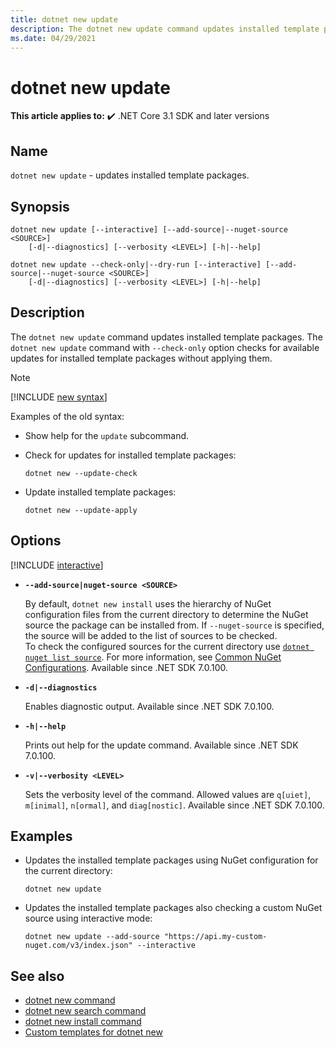 ```yaml
---
title: dotnet new update
description: The dotnet new update command updates installed template packages.
ms.date: 04/29/2021
---
```

# dotnet new update

**This article applies to:** ✔️ .NET Core 3.1 SDK and later versions

## Name

`dotnet new update` - updates installed template packages.

## Synopsis

```dotnetcli
dotnet new update [--interactive] [--add-source|--nuget-source <SOURCE>] 
    [-d|--diagnostics] [--verbosity <LEVEL>] [-h|--help]

dotnet new update --check-only|--dry-run [--interactive] [--add-source|--nuget-source <SOURCE>] 
    [-d|--diagnostics] [--verbosity <LEVEL>] [-h|--help]
```

## Description

The `dotnet new update` command updates installed template packages.
The `dotnet new update` command with `--check-only` option checks for available updates for installed template packages without applying them.

> [!NOTE]
> [!INCLUDE [new syntax](../../../includes/dotnet-new-7-0-syntax.md)]
>
> Examples of the old syntax:
>
> - Show help for the `update` subcommand.
>
> - Check for updates for installed template packages:
>
>   ```dotnetcli
>   dotnet new --update-check
>   ```
>
> - Update installed template packages:
>
>   ```dotnetcli
>   dotnet new --update-apply
>   ```

## Options

[!INCLUDE [interactive](../../../includes/cli-interactive-5-0.md)]

- **`--add-source|nuget-source <SOURCE>`**
  
  By default, `dotnet new install` uses the hierarchy of NuGet configuration files from the current directory to determine the NuGet source the package can be installed from. If `--nuget-source` is specified, the source will be added to the list of sources to be checked.  
  To check the configured sources for the current directory use [`dotnet nuget list source`](dotnet-nuget-list-source.md). For more information, see [Common NuGet Configurations](/nuget/consume-packages/configuring-nuget-behavior). Available since .NET SDK 7.0.100.

- **`-d|--diagnostics`**

  Enables diagnostic output. Available since .NET SDK 7.0.100.

- **`-h|--help`**

  Prints out help for the update command. Available since .NET SDK 7.0.100.

- **`-v|--verbosity <LEVEL>`**

  Sets the verbosity level of the command. Allowed values are `q[uiet]`, `m[inimal]`, `n[ormal]`, and `diag[nostic]`. Available since .NET SDK 7.0.100.

## Examples

- Updates the installed template packages using NuGet configuration for the current directory:

  ```dotnetcli
  dotnet new update 
  ```

- Updates the installed template packages also checking a custom NuGet source using interactive mode:

  ```dotnetcli
  dotnet new update --add-source "https://api.my-custom-nuget.com/v3/index.json" --interactive
  ```

## See also

- [dotnet new command](dotnet-new.md)
- [dotnet new search command](dotnet-new-search.md)
- [dotnet new install command](dotnet-new-install.md)
- [Custom templates for dotnet new](custom-templates.md)
